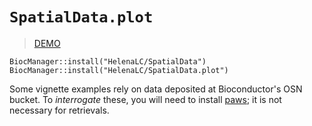 # `SpatialData.plot`

> [DEMO](https://htmlpreview.github.io/?https://github.com/HelenaLC/SpatialData.plot/blob/main/vignettes/SpatialData.plot.html)

```
BiocManager::install("HelenaLC/SpatialData")
BiocManager::install("HelenaLC/SpatialData.plot")
```

Some vignette examples rely on data deposited at Bioconductor's OSN bucket. 
To *interrogate* these, you will need to install 
[paws](https://cran.r-project.org/web/packages/paws/index.html); 
it is not necessary for retrievals.
